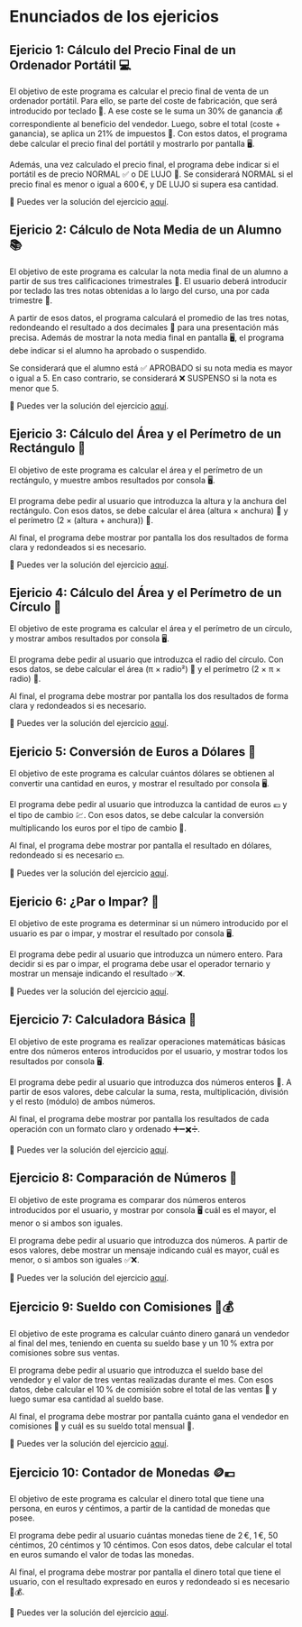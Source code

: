 # Enunciados de los ejericios
## Ejericio 1: Cálculo del Precio Final de un Ordenador Portátil 💻

El objetivo de este programa es calcular el precio final de venta de un ordenador portátil. Para ello, se parte del coste de fabricación, que será introducido por teclado 🧾. A ese coste se le suma un 30% de ganancia 💰 correspondiente al beneficio del vendedor. Luego, sobre el total (coste + ganancia), se aplica un 21% de impuestos 🧾. Con estos datos, el programa debe calcular el precio final del portátil y mostrarlo por pantalla 🖥️.

Además, una vez calculado el precio final, el programa debe indicar si el portátil es de precio NORMAL ✅ o DE LUJO 💎. Se considerará NORMAL si el precio final es menor o igual a 600 €, y DE LUJO si supera esa cantidad.

🔗 Puedes ver la solución del ejercicio [aquí](EjercicioPrecioPortatil.java).

## Ejericio 2: Cálculo de Nota Media de un Alumno 📚

El objetivo de este programa es calcular la nota media final de un alumno a partir de sus tres calificaciones trimestrales 📝. El usuario deberá introducir por teclado las tres notas obtenidas a lo largo del curso, una por cada trimestre 📅.

A partir de esos datos, el programa calculará el promedio de las tres notas, redondeando el resultado a dos decimales 🎯 para una presentación más precisa. Además de mostrar la nota media final en pantalla 🖥️, el programa debe indicar si el alumno ha aprobado o suspendido.

Se considerará que el alumno está ✅ APROBADO si su nota media es mayor o igual a 5. En caso contrario, se considerará ❌ SUSPENSO si la nota es menor que 5.

🔗 Puedes ver la solución del ejercicio [aquí](EjercicioNotaMedia.java).

## Ejericio 3: Cálculo del Área y el Perímetro de un Rectángulo 📐

El objetivo de este programa es calcular el área y el perímetro de un rectángulo, y muestre ambos resultados por consola 🖥️.

El programa debe pedir al usuario que introduzca la altura y la anchura del rectángulo. Con esos datos, se debe calcular el área (altura × anchura) 🧮 y el perímetro (2 × (altura + anchura)) 📏.

Al final, el programa debe mostrar por pantalla los dos resultados de forma clara y redondeados si es necesario.

🔗 Puedes ver la solución del ejercicio [aquí](EjercicioRectangulo.java).

## Ejericio 4: Cálculo del Área y el Perímetro de un Círculo 🔵

El objetivo de este programa es calcular el área y el perímetro de un círculo, y mostrar ambos resultados por consola 🖥️.

El programa debe pedir al usuario que introduzca el radio del círculo. Con esos datos, se debe calcular el área (π × radio²) 🧮 y el perímetro (2 × π × radio) 📏.

Al final, el programa debe mostrar por pantalla los dos resultados de forma clara y redondeados si es necesario.

🔗 Puedes ver la solución del ejercicio [aquí](EjercicioCirculo.java).

## Ejericio 5: Conversión de Euros a Dólares 💱

El objetivo de este programa es calcular cuántos dólares se obtienen al convertir una cantidad en euros, y mostrar el resultado por consola 🖥️.

El programa debe pedir al usuario que introduzca la cantidad de euros 💶 y el tipo de cambio 💹. Con esos datos, se debe calcular la conversión multiplicando los euros por el tipo de cambio 🔁.

Al final, el programa debe mostrar por pantalla el resultado en dólares, redondeado si es necesario 💵.

🔗 Puedes ver la solución del ejercicio [aquí](EjercicioConversor.java).

## Ejericio 6: ¿Par o Impar? 🔢

El objetivo de este programa es determinar si un número introducido por el usuario es par o impar, y mostrar el resultado por consola 🖥️.

El programa debe pedir al usuario que introduzca un número entero. Para decidir si es par o impar, el programa debe usar el operador ternario y mostrar un mensaje indicando el resultado ✅❌.

🔗 Puedes ver la solución del ejercicio [aquí](EjercicioParImpar.java).

## Ejercicio 7: Calculadora Básica 🧮

El objetivo de este programa es realizar operaciones matemáticas básicas entre dos números enteros introducidos por el usuario, y mostrar todos los resultados por consola 🖥️.

El programa debe pedir al usuario que introduzca dos números enteros 🔢. A partir de esos valores, debe calcular la suma, resta, multiplicación, división y el resto (módulo) de ambos números.

Al final, el programa debe mostrar por pantalla los resultados de cada operación con un formato claro y ordenado ➕➖✖️➗.

🔗 Puedes ver la solución del ejercicio [aquí](EjercicioCalculadoraBasica.java).

## Ejercicio 8: Comparación de Números 🔢

El objetivo de este programa es comparar dos números enteros introducidos por el usuario, y mostrar por consola 🖥️ cuál es el mayor, el menor o si ambos son iguales.

El programa debe pedir al usuario que introduzca dos números. A partir de esos valores, debe mostrar un mensaje indicando cuál es mayor, cuál es menor, o si ambos son iguales ✅❌.

🔗 Puedes ver la solución del ejercicio [aquí](EjercicioComparacion.java).

## Ejercicio 9: Sueldo con Comisiones 💼💰

El objetivo de este programa es calcular cuánto dinero ganará un vendedor al final del mes, teniendo en cuenta su sueldo base y un 10 % extra por comisiones sobre sus ventas.

El programa debe pedir al usuario que introduzca el sueldo base del vendedor y el valor de tres ventas realizadas durante el mes. Con esos datos, debe calcular el 10 % de comisión sobre el total de las ventas 🧾 y luego sumar esa cantidad al sueldo base.

Al final, el programa debe mostrar por pantalla cuánto gana el vendedor en comisiones 💸 y cuál es su sueldo total mensual 💼.

🔗 Puedes ver la solución del ejercicio [aquí](EjercicioSueldoConComisiones.java).

## Ejercicio 10: Contador de Monedas 🪙💶

El objetivo de este programa es calcular el dinero total que tiene una persona, en euros y céntimos, a partir de la cantidad de monedas que posee.

El programa debe pedir al usuario cuántas monedas tiene de 2 €, 1 €, 50 céntimos, 20 céntimos y 10 céntimos. Con esos datos, debe calcular el total en euros sumando el valor de todas las monedas.

Al final, el programa debe mostrar por pantalla el dinero total que tiene el usuario, con el resultado expresado en euros y redondeado si es necesario 🧮💰.

🔗 Puedes ver la solución del ejercicio [aquí](EjercicioContadorMonedas.java).



